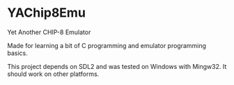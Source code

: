 # YAChip8Emu
Yet Another CHIP-8 Emulator

Made for learning a bit of C programming and emulator programming basics.

This project depends on SDL2 and was tested on Windows with Mingw32.
It should work on other platforms.

